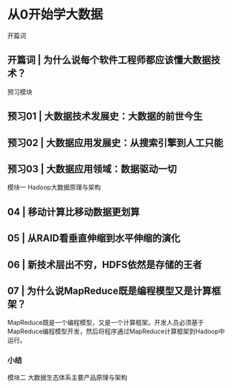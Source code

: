# 从0开始学大数据 #

开篇词

## 开篇词 | 为什么说每个软件工程师都应该懂大数据技术？ ##

预习模块

## 预习01 | 大数据技术发展史：大数据的前世今生 ##

## 预习02 | 大数据应用发展史：从搜索引擎到人工只能 ##

## 预习03 | 大数据应用领域：数据驱动一切 ##

模块一 Hadoop大数据原理与架构

## 04 | 移动计算比移动数据更划算 ##

## 05 | 从RAID看垂直伸缩到水平伸缩的演化 ##

## 06 | 新技术层出不穷，HDFS依然是存储的王者 ##

## 07 | 为什么说MapReduce既是编程模型又是计算框架？ ##

MapReduce既是一个编程模型，又是一个计算框架。开发人员必须基于MapReduce编程模型开发，然后将程序通过MapReduce计算框架到Hadoop中运行。

### 小结 ###


模块二 大数据生态体系主要产品原理与架构


